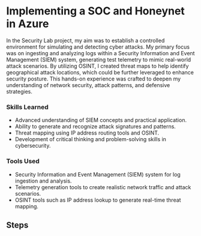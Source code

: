 # Implementing a SOC and Honeynet in Azure

In the Security Lab project, my aim was to establish a controlled environment for simulating and detecting cyber attacks. My primary focus was on ingesting and analyzing logs within a Security Information and Event Management (SIEM) system, generating test telemetry to mimic real-world attack scenarios. By utilizing OSINT, I created threat maps to help identify geographical attack locations, which could be further leveraged to enhance security posture. This hands-on experience was crafted to deepen my understanding of network security, attack patterns, and defensive strategies.
### Skills Learned

- Advanced understanding of SIEM concepts and practical application.
- Ability to generate and recognize attack signatures and patterns.
- Threat mapping using IP address routing tools and OSINT.
- Development of critical thinking and problem-solving skills in cybersecurity.

### Tools Used

- Security Information and Event Management (SIEM) system for log ingestion and analysis.
- Telemetry generation tools to create realistic network traffic and attack scenarios.
- OSINT tools such as IP address lookup to generate real-time threat mapping.

## Steps
